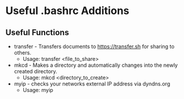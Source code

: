 # Useful .bashrc Additions

## Useful Functions

- transfer - Transfers documents to https://transfer.sh for sharing to others.
  - Usage: transfer <file_to_share>
- mkcd - Makes a directory and automatically changes into the newly created directory.
  - Usage: mkcd <directory_to_create>
- myip - checks your networks external IP address via dyndns.org
  - Usage: myip